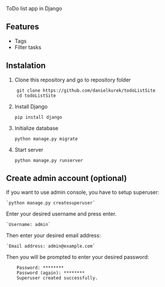 ToDo list app in Django
## Features
- Tags
- Filter tasks

## Instalation
1) Clone this repository and go to repository folder
```
    git clone https://github.com/danielkurek/todoListSite
    cd todoListSite
```
2) Install Django

    `pip install django`
3) Initialize database

    `python manage.py migrate`
4) Start server

    `python manage.py runserver`

## Create admin account (optional)

If you want to use admin console, you have to setup superuser:

    `python manage.py createsuperuser`
Enter your desired username and press enter.

    `Username: admin`
Then enter your desired email address:

    `Email address: admin@example.com`
Then you will be prompted to enter your desired password:
```
    Password: ********
    Password (again): ********
    Superuser created successfully.
``` 
